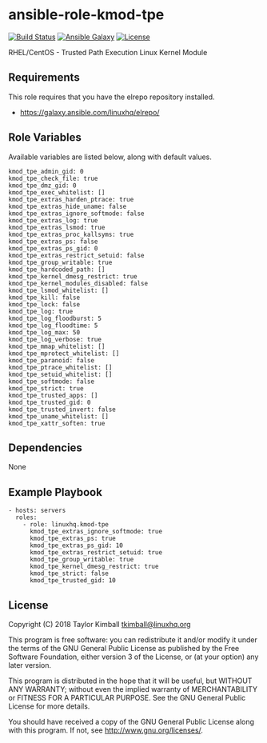 # ansible-role-kmod-tpe

[![Build Status](https://travis-ci.org/linuxhq/ansible-role-kmod-tpe.svg?branch=master)](https://travis-ci.org/linuxhq/ansible-role-kmod-tpe)
[![Ansible Galaxy](https://img.shields.io/badge/ansible--galaxy-kmod--tpe-blue.svg?style=flat)](https://galaxy.ansible.com/linuxhq/kmod-tpe)
[![License](https://img.shields.io/badge/license-GPLv3-brightgreen.svg?style=flat)](COPYING)

RHEL/CentOS - Trusted Path Execution Linux Kernel Module

## Requirements

This role requires that you have the elrepo repository installed.

 * https://galaxy.ansible.com/linuxhq/elrepo/

## Role Variables

Available variables are listed below, along with default values.

    kmod_tpe_admin_gid: 0
    kmod_tpe_check_file: true
    kmod_tpe_dmz_gid: 0
    kmod_tpe_exec_whitelist: []
    kmod_tpe_extras_harden_ptrace: true
    kmod_tpe_extras_hide_uname: false
    kmod_tpe_extras_ignore_softmode: false
    kmod_tpe_extras_log: true
    kmod_tpe_extras_lsmod: true
    kmod_tpe_extras_proc_kallsyms: true
    kmod_tpe_extras_ps: false
    kmod_tpe_extras_ps_gid: 0
    kmod_tpe_extras_restrict_setuid: false
    kmod_tpe_group_writable: true
    kmod_tpe_hardcoded_path: []
    kmod_tpe_kernel_dmesg_restrict: true
    kmod_tpe_kernel_modules_disabled: false
    kmod_tpe_lsmod_whitelist: []
    kmod_tpe_kill: false
    kmod_tpe_lock: false
    kmod_tpe_log: true
    kmod_tpe_log_floodburst: 5
    kmod_tpe_log_floodtime: 5
    kmod_tpe_log_max: 50
    kmod_tpe_log_verbose: true
    kmod_tpe_mmap_whitelist: []
    kmod_tpe_mprotect_whitelist: []
    kmod_tpe_paranoid: false
    kmod_tpe_ptrace_whitelist: []
    kmod_tpe_setuid_whitelist: []
    kmod_tpe_softmode: false
    kmod_tpe_strict: true
    kmod_tpe_trusted_apps: []
    kmod_tpe_trusted_gid: 0
    kmod_tpe_trusted_invert: false
    kmod_tpe_uname_whitelist: []
    kmod_tpe_xattr_soften: true

## Dependencies

None

## Example Playbook

    - hosts: servers
      roles:
        - role: linuxhq.kmod-tpe
          kmod_tpe_extras_ignore_softmode: true
          kmod_tpe_extras_ps: true
          kmod_tpe_extras_ps_gid: 10
          kmod_tpe_extras_restrict_setuid: true
          kmod_tpe_group_writable: true
          kmod_tpe_kernel_dmesg_restrict: true
          kmod_tpe_strict: false
          kmod_tpe_trusted_gid: 10
          
## License

Copyright (C) 2018 Taylor Kimball <tkimball@linuxhq.org>

This program is free software: you can redistribute it and/or modify
it under the terms of the GNU General Public License as published by
the Free Software Foundation, either version 3 of the License, or
(at your option) any later version.

This program is distributed in the hope that it will be useful,
but WITHOUT ANY WARRANTY; without even the implied warranty of
MERCHANTABILITY or FITNESS FOR A PARTICULAR PURPOSE. See the
GNU General Public License for more details.

You should have received a copy of the GNU General Public License
along with this program. If not, see <http://www.gnu.org/licenses/>.
